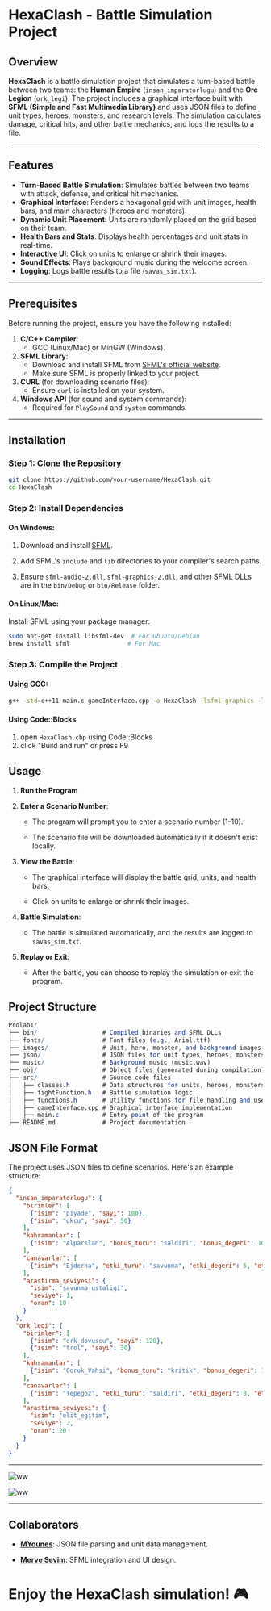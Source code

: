 # HexaClash - Battle Simulation Project

## Overview

**HexaClash** is a battle simulation project that simulates a turn-based battle between two teams: the **Human Empire** (`insan_imparatorlugu`) and the **Orc Legion** (`ork_legi`). The project includes a graphical interface built with **SFML (Simple and Fast Multimedia Library)** and uses JSON files to define unit types, heroes, monsters, and research levels. The simulation calculates damage, critical hits, and other battle mechanics, and logs the results to a file.

---

## Features

- **Turn-Based Battle Simulation**: Simulates battles between two teams with attack, defense, and critical hit mechanics.
- **Graphical Interface**: Renders a hexagonal grid with unit images, health bars, and main characters (heroes and monsters).
- **Dynamic Unit Placement**: Units are randomly placed on the grid based on their team.
- **Health Bars and Stats**: Displays health percentages and unit stats in real-time.
- **Interactive UI**: Click on units to enlarge or shrink their images.
- **Sound Effects**: Plays background music during the welcome screen.
- **Logging**: Logs battle results to a file (`savas_sim.txt`).

---

## Prerequisites

Before running the project, ensure you have the following installed:

1. **C/C++ Compiler**: 
   - GCC (Linux/Mac) or MinGW (Windows).
2. **SFML Library**:
   - Download and install SFML from [SFML's official website](https://www.sfml-dev.org/).
   - Make sure SFML is properly linked to your project.
3. **CURL** (for downloading scenario files):
   - Ensure `curl` is installed on your system.
4. **Windows API** (for sound and system commands):
   - Required for `PlaySound` and `system` commands.

---

## Installation

### Step 1: Clone the Repository

```bash
git clone https://github.com/your-username/HexaClash.git
cd HexaClash
```

### Step 2: Install Dependencies

#### On Windows:
<ol start="1">
  <li>
    <p>
      Download and install
      <a
        href="https://www.sfml-dev.org/download.php"
        target="_blank"
        rel="noreferrer"
        >SFML</a
      >.
    </p>
  </li>
  <li>
    <p>
      Add SFML's <code>include</code> and <code>lib</code> directories to your
      compiler's search paths.
    </p>
  </li>
  <li>
    <p>
      Ensure <code>sfml-audio-2.dll</code>, <code>sfml-graphics-2.dll</code>,
      and other SFML DLLs are in the <code>bin/Debug</code> or
      <code>bin/Release</code> folder.
    </p>
  </li>
</ol>

#### On Linux/Mac:
Install SFML using your package manager:
```bash
sudo apt-get install libsfml-dev  # For Ubuntu/Debian
brew install sfml                # For Mac
```
### Step 3: Compile the Project

#### Using GCC:
```bash
g++ -std=c++11 main.c gameInterface.cpp -o HexaClash -lsfml-graphics -lsfml-window -lsfml-system -lsfml-audio
```

#### Using Code::Blocks
1. open `HexaClash.cbp` using Code::Blocks
2. click "Build and run" or press F9

## Usage

<ol start="1">
  <li>
    <p><strong>Run the Program</strong></p>

  </li>
  <li>
    <p><strong>Enter a Scenario Number</strong>:</p>
    <ul>
      <li>
        <p>The program will prompt you to enter a scenario number (1-10).</p>
      </li>
      <li>
        <p>
          The scenario file will be downloaded automatically if it doesn't exist
          locally.
        </p>
      </li>
    </ul>
  </li>
  <li>
    <p><strong>View the Battle</strong>:</p>
    <ul>
      <li>
        <p>
          The graphical interface will display the battle grid, units, and
          health bars.
        </p>
      </li>
      <li><p>Click on units to enlarge or shrink their images.</p></li>
    </ul>
  </li>
  <li>
    <p><strong>Battle Simulation</strong>:</p>
    <ul>
      <li>
        <p>
          The battle is simulated automatically, and the results are logged to
          <code>savas_sim.txt</code>.
        </p>
      </li>
    </ul>
  </li>
  <li>
    <p><strong>Replay or Exit</strong>:</p>
    <ul>
      <li>
        <p>
          After the battle, you can choose to replay the simulation or exit the
          program.
        </p>
      </li>
    </ul>
  </li>
</ol>

## Project Structure
```mathematica
Prolab1/
├── bin/                  # Compiled binaries and SFML DLLs
├── fonts/                # Font files (e.g., Arial.ttf)
├── images/               # Unit, hero, monster, and background images
├── json/                 # JSON files for unit types, heroes, monsters, and research
├── music/                # Background music (music.wav)
├── obj/                  # Object files (generated during compilation)
├── src/                  # Source code files
│   ├── classes.h         # Data structures for units, heroes, monsters, and teams
│   ├── fightFunction.h   # Battle simulation logic
│   ├── functions.h       # Utility functions for file handling and user interaction
│   ├── gameInterface.cpp # Graphical interface implementation
│   ├── main.c            # Entry point of the program
├── README.md             # Project documentation
```

## JSON File Format
The project uses JSON files to define scenarios. Here's an example structure:
```json
{
  "insan_imparatorlugu": {
    "birimler": [
      {"isim": "piyade", "sayi": 100},
      {"isim": "okcu", "sayi": 50}
    ],
    "kahramanlar": [
      {"isim": "Alparslan", "bonus_turu": "saldiri", "bonus_degeri": 10, "etkilenen": "piyade"}
    ],
    "canavarlar": [
      {"isim": "Ejderha", "etki_turu": "savunma", "etki_degeri": 5, "etkilenen": "okcu"}
    ],
    "arastirma_seviyesi": {
      "isim": "savunma_ustaligi",
      "seviye": 1,
      "oran": 10
    }
  },
  "ork_legi": {
    "birimler": [
      {"isim": "ork_dovuscu", "sayi": 120},
      {"isim": "trol", "sayi": 30}
    ],
    "kahramanlar": [
      {"isim": "Goruk_Vahsi", "bonus_turu": "kritik", "bonus_degeri": 15, "etkilenen": "ork_dovuscu"}
    ],
    "canavarlar": [
      {"isim": "Tepegoz", "etki_turu": "saldiri", "etki_degeri": 8, "etkilenen": "trol"}
    ],
    "arastirma_seviyesi": {
      "isim": "elit_egitim",
      "seviye": 2,
      "oran": 20
    }
  }
}
```



<hr>

![ww](images/Screenshots(1).bmp)

![ww](images/Screenshots(2).bmp)

<hr>

## Collaborators

<ul>
  <li>
    <p>
      <strong
        ><a
          href="https://github.com/MYounesEG"
          target="_blank"
          rel="noreferrer"
          >MYounes</a
        ></strong
      >: JSON file parsing and unit data management.
    </p>
  </li>
  <li>
    <p>
      <strong
        ><a
          href="https://github.com/MerveSevim44"
          target="_blank"
          rel="noreferrer"
          >Merve Sevim</a
        ></strong
      >: SFML integration and UI design.
    </p>
  </li>
</ul>

# Enjoy the HexaClash simulation! 🎮